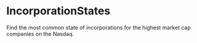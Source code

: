 # IncorporationStates
Find the most common state of incorporations for the highest market cap companies on the Nasdaq.
